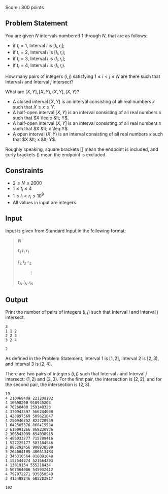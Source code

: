 Score : $300$ points

## Problem Statement

You are given $N$ intervals numbered $1$ through $N$, that are as follows:

- if $t_i=1$, Interval $i$ is $[l_i,r_i]$;
- if $t_i=2$, Interval $i$ is $[l_i,r_i)$;
- if $t_i=3$, Interval $i$ is $(l_i,r_i]$;
- if $t_i=4$, Interval $i$ is $(l_i,r_i)$.

How many pairs of integers $(i,j)$ satisfying $1 \leq i \lt j \leq N$ are there such that Interval $i$ and Interval $j$ intersect?

What are $[X,Y],[X,Y),(X,Y],(X,Y)$?

- A closed interval $[X,Y]$ is an interval consisting of all real numbers $x$ such that $X \leq x \leq Y$.
- A half-open interval $[X,Y)$ is an interval consisting of all real numbers $x$ such that $X \leq x &lt; Y$.
- A half-open interval $(X,Y]$ is an interval consisting of all real numbers $x$ such that $X &lt; x \leq Y$.
- A open interval $(X,Y)$ is an interval consisting of all real numbers $x$ such that $X &lt; x &lt; Y$.

Roughly speaking, square brackets $[]$ mean the endpoint is included, and curly brackets $()$ mean the endpoint is excluded.

## Constraints

- $2 \leq N \leq 2000$
- $1 \leq t_i \leq 4$
- $1 \leq l_i \lt r_i \leq 10^9$
- All values in input are integers.

## Input

Input is given from Standard Input in the following format:

> $N$
> 
> $t_1$ $l_1$ $r_1$
> 
> $t_2$ $l_2$ $r_2$
> 
> $\hspace{1cm}\vdots$
> 
> $t_N$ $l_N$ $r_N$

## Output

Print the number of pairs of integers $(i,j)$ such that Interval $i$ and Interval $j$ intersect.

```input1
3
1 1 2
2 2 3
3 2 4
```

```output1
2
```

As defined in the Problem Statement, Interval $1$ is $[1,2]$, Interval $2$ is $[2,3)$, and Interval $3$ is $(2,4]$.

There are two pairs of integers $(i,j)$ such that Interval $i$ and Interval $j$ intersect: $(1,2)$ and $(2,3)$. For the first pair, the intersection is $[2,2]$, and for the second pair, the intersection is $(2,3)$.

```input2
19
4 210068409 221208102
4 16698200 910945203
4 76268400 259148323
4 370943597 566244098
1 428897569 509621647
4 250946752 823720939
1 642505376 868415584
2 619091266 868230936
2 306543999 654038915
4 486033777 715789416
1 527225177 583184546
2 885292456 900938599
3 264004185 486613484
2 345310564 818091848
1 152544274 521564293
4 13819154 555218434
3 507364086 545932412
4 797872271 935850549
2 415488246 685203817
```

```output2
102
```